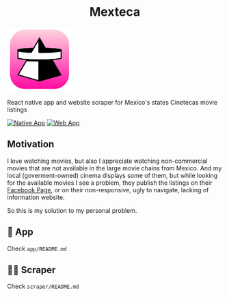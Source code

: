<h1 style="text-align:center; width:100%">Mexteca</h1>

<img style="width:150px;height:150px;margin: 0 auto;" src="https://github.com/cesargdm/mexteca/blob/main/app/web/logo.png?raw=true" />

<quote style="text-align:center; max-width: 500px; margin: 0 auto;">React native app and website scraper for Mexico's states Cinetecas movie listings</quote>

[![Native App](https://github.com/cesargdm/mexteca/actions/workflows/deployment-native.yml/badge.svg)](https://github.com/cesargdm/mexteca/actions/workflows/deployment-native.yml)
[![Web App](https://github.com/cesargdm/mexteca/actions/workflows/deployment-web.yml/badge.svg)](https://github.com/cesargdm/mexteca/actions/workflows/deployment-web.yml)

## Motivation

I love watching movies, but also I appreciate watching non-commercial movies that are not available in the
large movie chains from Mexico. And my local (goverment-owned) cinema displays some of them, but while looking
for the available movies I see a problem, they publish the listings on their [Facebook Page](https://www.facebook.com/CinetecaEdomex/), or on their
non-responsive, ugly to navigate, lacking of information website.

So this is my solution to my personal problem.

## 📱 App

Check `app/README.md`

## 🧑‍🍳 Scraper

Check `scraper/README.md`
